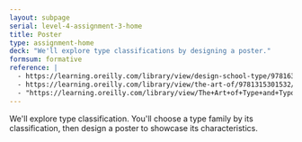 ```yaml
---
layout: subpage
serial: level-4-assignment-3-home
title: Poster
type: assignment-home
deck: "We'll explore type classifications by designing a poster."
formsum: formative
reference: |
  - https://learning.oreilly.com/library/view/design-school-type/9781631594397/xhtml/ch01.xhtml
  - https://learning.oreilly.com/library/view/the-art-of/9781315301532/xhtml/14_Chapter08.xhtml
  - "https://learning.oreilly.com/library/view/The+Art+of+Type+and+Typography/9781315301532/xhtml/08_Chapter02.xhtml"
---
```

We'll explore type classification. You'll choose a type family by its classification, then design a poster to showcase its characteristics.